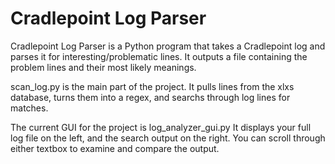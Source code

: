 # Cradlepoint Log Parser

Cradlepoint Log Parser is a Python program that takes a Cradlepoint log and parses it for interesting/problematic lines.  It outputs a file containing the problem lines and their most likely meanings. 

scan_log.py is the main part of the project.  It pulls lines from the xlxs database, turns them into a regex, and searchs through log lines for matches. 

The current GUI for the project is log_analyzer_gui.py It displays your full log file on the left, and the search output on the right.
You can scroll through either textbox to examine and compare the output.
